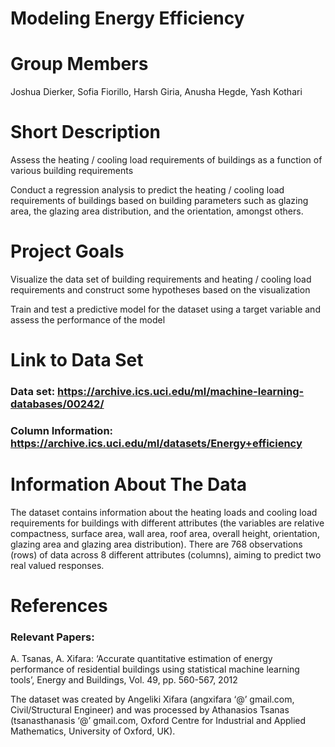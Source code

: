 Modeling Energy Efficiency
================

# Group Members

Joshua Dierker, Sofia Fiorillo, Harsh Giria, Anusha Hegde, Yash Kothari

# Short Description

Assess the heating / cooling load requirements of buildings as a
function of various building requirements

Conduct a regression analysis to predict the heating / cooling load
requirements of buildings based on building parameters such as glazing
area, the glazing area distribution, and the orientation, amongst
others.

# Project Goals

Visualize the data set of building requirements and heating / cooling
load requirements and construct some hypotheses based on the
visualization

Train and test a predictive model for the dataset using a target
variable and assess the performance of the model

# Link to Data Set

### Data set: <https://archive.ics.uci.edu/ml/machine-learning-databases/00242/>

### Column Information: <https://archive.ics.uci.edu/ml/datasets/Energy+efficiency>

# Information About The Data

The dataset contains information about the heating loads and cooling
load requirements for buildings with different attributes (the variables
are relative compactness, surface area, wall area, roof area, overall
height, orientation, glazing area and glazing area distribution). There
are 768 observations (rows) of data across 8 different attributes
(columns), aiming to predict two real valued responses.

# References

### Relevant Papers:

A. Tsanas, A. Xifara: ‘Accurate quantitative estimation of energy
performance of residential buildings using statistical machine learning
tools’, Energy and Buildings, Vol. 49, pp. 560-567, 2012

The dataset was created by Angeliki Xifara (angxifara ‘@’ gmail.com,
Civil/Structural Engineer) and was processed by Athanasios Tsanas
(tsanasthanasis ‘@’ gmail.com, Oxford Centre for Industrial and Applied
Mathematics, University of Oxford, UK).
